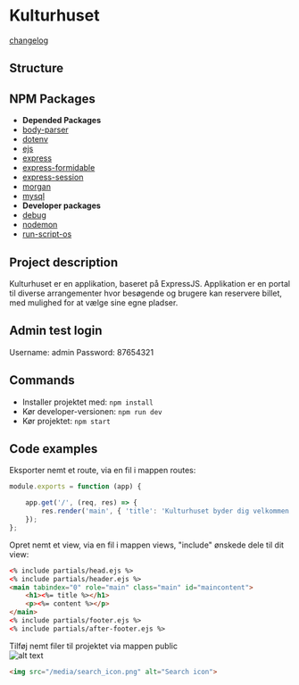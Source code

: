 # Kulturhuset
[changelog](./CHANGELOG.md)
## Structure

## NPM Packages
* **Depended Packages**
* [body-parser](https://www.npmjs.com/package/body-parser)
* [dotenv](https://www.npmjs.com/package/dotenv)
* [ejs](https://www.npmjs.com/package/ejs)
* [express](https://www.npmjs.com/package/express)
* [express-formidable](https://www.npmjs.com/package/express-formidable)
* [express-session](https://www.npmjs.com/package/express-session)
* [morgan](https://www.npmjs.com/package/morgan)
* [mysql](https://www.npmjs.com/package/mysql)
* **Developer packages**
* [debug](https://www.npmjs.com/package/debug)
* [nodemon](https://www.npmjs.com/package/nodemon)
* [run-script-os](https://www.npmjs.com/package/run-script-os)

## Project description
Kulturhuset er en applikation, baseret på ExpressJS. Applikation er en portal til diverse arrangementer hvor besøgende og brugere kan reservere billet, med mulighed for at vælge sine egne pladser.

## Admin test login
Username: admin
Password: 87654321

## Commands

* Installer projektet med: `npm install`
* Kør developer-versionen: `npm run dev`
* Kør projektet: `npm start`

## Code examples
Eksporter nemt et route, via en fil i mappen routes:
```Javascript
module.exports = function (app) {

    app.get('/', (req, res) => {
        res.render('main', { 'title': 'Kulturhuset byder dig velkommen!', 'content': 'Her er der indhold' });
    });
};
```
Opret nemt et view, via en fil i mappen views, "include" ønskede dele til dit view:
```html
<% include partials/head.ejs %>
<% include partials/header.ejs %>
<main tabindex="0" role="main" class="main" id="maincontent">
    <h1><%= title %></h1>
    <p><%= content %></p>
</main>
<% include partials/footer.ejs %>
<% include partials/after-footer.ejs %>
```
Tilføj nemt filer til projektet via mappen public <br>
![alt text](./public.PNG "Public mappe")
```html
<img src="/media/search_icon.png" alt="Search icon">
```